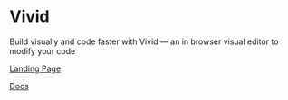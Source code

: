 # Vivid

Build visually and code faster with Vivid — an in browser visual editor to modify your code

[Landing Page](https://vivid.lol)

[Docs](https://docs.vivid.lol)

